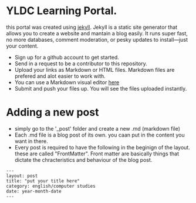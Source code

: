 YLDC Learning Portal.
=====================

this portal was created using [jekyll](https://jekyllrb.com/).  Jekyll is a static site generator that allows you to create a website and mantain a blog easily. It runs super fast, no more databases, comment moderation, or pesky updates to install—just your content.

 - Sign up for a github account to get started.  
 - Send in a request to be a contributor to this repository.  
 - Upload your links as Markdown or HTML files. Markdown files are prefered and alot easier to work with.
 - You can use a Markdown visual editor [here](https://stackedit.io/)
 - Submit and push your files up. You will see the files uploaded instantly.

# Adding a new post

* simply go to the '_post' folder and create a new .md (markdown file)
* Each .md file is a blog post of its own. you caan put in the content you want in there.
* Every post is required to have the following in the beginign of the layout. these are called "FrontMatter". Front matter are basically things that dictate the chracteristics and behaviour of the blog post.

~~~~
---
layout: post
title: "put your title here"
category: english/computer studies
date: year-month-date
---
~~~~
